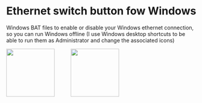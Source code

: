 # Ethernet switch button fow Windows
Windows BAT files to enable or disable your Windows ethernet connection, so you can run Windows offline
(I use Windows desktop shortcuts to be able to run them as Administrator and change the associated icons)  

<img src="https://github.com/jmbalaguer/Internet-Switch-button/blob/main/ethernet-off.png" width="128" height="128">&nbsp;&nbsp;&nbsp;&nbsp;&nbsp;&nbsp;&nbsp;&nbsp;&nbsp;&nbsp;&nbsp;<img src="https://github.com/jmbalaguer/Internet-Switch-button/blob/main/ethernet-on.png" width="128" height="128">

